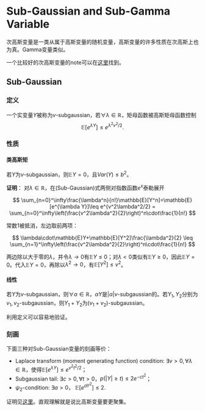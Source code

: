 # Sub-Gaussian and Sub-Gamma Variable

次高斯变量是一类从属于高斯变量的随机变量，高斯变量的许多性质在次高斯上也为真。Gamma变量类似。

一个比较好的次高斯变量的note可以在[这里](https://sites.ualberta.ca/~omarr/publications/subgaussians.pdf)找到。

## Sub-Gaussian

### 定义

一个实变量$Y$被称为$v$-subgaussian，若$\forall \lambda \in \mathbb{R}$，矩母函数被高斯矩母函数控制
$$
\tag{Sub-Gaussian}
\mathbb{E}[e^{\lambda Y}] \leq e^{\lambda^2v^2/2}.
$$

### 性质

#### 类高斯矩

若$Y$为$v$-subgaussian，则$\mathbb{E}Y=0$，且$Var(Y)\leq b^2$。

**证明**：
对$\lambda\in\mathbb{R}$，在$(\text{Sub-Gaussian})$式两侧对指数函数$e^x$泰勒展开

$$
\sum_{n=0}^\infty\frac{\lambda^n}{n!}\mathbb{E}[Y^n]=\mathbb{E}[e^{\lambda Y}]\leq e^{v^2\lambda^2/2} = \sum_{n=0}^\infty\left(\frac{v^2\lambda^2}{2}\right)^n\cdot\frac{1}{n!}
$$

常数1被抵消，左边取前两项：

$$
\lambda\cdot\mathbb{E}Y+\mathbb{E}[Y^2]\frac{\lambda^2}{2} \leq \sum_{n=1}^\infty\left(\frac{v^2\lambda^2}{2}\right)^n\cdot\frac{1}{n!}
$$

两边除以大于零的$\lambda$，并令$\lambda\rightarrow 0$有$\mathbb{E}Y\leq 0$；对$\lambda<0$类似有$\mathbb{E}Y\geq 0$，因此$\mathbb{E}Y=0$。代入$\mathbb{E}Y=0$，再除以$\lambda^2\rightarrow 0$，有$\mathbb{E}[Y^2]\leq v^2$。

#### 线性

若$Y$为$v$-subgaussian，则$\forall \alpha\in\mathbb{R}$，$\alpha Y$是$|\alpha|v$-subgaussian的。若$Y_1, Y_2$分别为$v_1, v_2$-subgaussian，则$Y_1+Y_2$为$(v_1+v_2)$-subgaussian。

利用定义可以容易地验证。

### 刻画

下面三种对Sub-Gaussian变量的刻画等价：

- Laplace transform (moment generating function) condition: $\exists v>0, \forall \lambda \in \mathbb{R}$，使得$\mathbb{E}[e^{\lambda Y}]\leq e^{v^2t^2/2}$；
- Subgaussian tail: $\exists c>0, \forall t > 0$，$p(|Y|\geq t)\leq 2e^{-ct^2}$；
- $\psi_2$-condition: $\exists a > 0$， $\mathbb{E}[e^{aY^2}]\leq 2$.

证明见[这里](https://sites.ualberta.ca/~omarr/publications/subgaussians.pdf)。直观理解就是说比高斯变量要更聚集。
